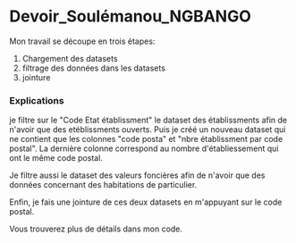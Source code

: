 # Devoir_Soulémanou_NGBANGO
Mon travail se découpe en trois étapes:
1. Chargement des datasets
2. filtrage des données dans les datasets
3. jointure

### Explications
je filtre sur le "Code Etat établissment" le dataset des établissments afin de n'avoir  que des etéblissments ouverts. Puis je créé un nouveau dataset qui ne contient que les colonnes "code posta" et "nbre établissment par code postal". La dernière colonne correspond au nombre d'établiessement qui ont le même code postal.

Je filtre aussi le dataset des valeurs foncières afin de n'avoir que des données concernant des habitations de particulier.

Enfin, je fais une jointure de ces deux datasets en m'appuyant sur le code postal.

Vous trouverez plus de détails dans mon code.